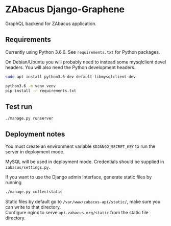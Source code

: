 # ZAbacus Django-Graphene

GraphQL backend for ZAbacus application.

## Requirements

Currently using Python 3.6.6. See `requirements.txt` for Python packages.

On Debian/Ubuntu you will probably need to instead some mysqlclient devel headers. You will also need the Python development headers.

```bash
sudo apt install python3.6-dev default-libmysqlclient-dev
```

```bash
python3.6 -m venv venv
pip install -r requirements.txt
```

## Test run

```
./manage.py runserver
```

## Deployment notes

You must create an environment variable `$DJANGO_SECRET_KEY` to run the server in deployment mode.

MySQL will be used in deployment mode. Credentials should be supplied in `zabacus/settings.py`.

If you want to use the Django admin interface, generate static files by running

```bash
./manage.py collectstatic
```

Static files by default go to `/var/www/zabacus-api/static/`, make sure you can write to that directory.  
Configure nginx to serve `api.zabacus.org/static` from the static file directory.

